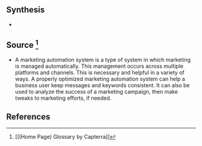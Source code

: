 ## Synthesis
- 
## Source [^1]
- A marketing automation system is a type of system in which marketing is managed automatically. This management occurs across multiple platforms and channels. This is necessary and helpful in a variety of ways. A properly optimized marketing automation system can help a business user keep messages and keywords consistent. It can also be used to analyze the success of a marketing campaign, then make tweaks to marketing efforts, if needed.
## References

[^1]: [[(Home Page) Glossary by Capterra]]